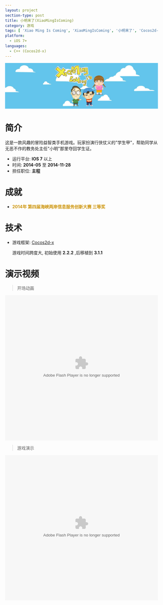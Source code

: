 ```yaml
---
layout: project
section-type: post
title: 小明来了(XiaoMingIsComing)
category: 游戏
tags: [ 'Xiao Ming Is Coming', 'XiaoMingIsComing', '小明来了', 'Cocos2d-x', '手游' ]
platform:
  - iOS 7+
languages:
  - C++ (Cocos2d-x)
---
```


![/img/post/WorksSample-XiaoMingIsComing.jpg](/img/post/WorksSample-XiaoMingIsComing.jpg)

# 简介

这是一款风趣的冒险益智类手机游戏。玩家扮演行侠仗义的"学生甲"，帮助同学从无恶不作的教务处主任"小明"那里夺回学生证。

- 运行平台: **IOS 7** 以上
- 时间: **2014-05** 至 **2014-11-28**
- 担任职位: **主程**

# 成就

- **<span style="color: #CD950C">2014年 第四届海峡两岸信息服务创新大赛 三等奖</span>**

# 技术

- 游戏框架: [Cocos2d-x](http://cn.cocos2d-x.org/)

	游戏时间跨度大, 初始使用 **2.2.2** ,后移植到 **3.1.1**

<!-- more -->

# 演示视频

> 开场动画

<embed src="http://player.youku.com/player.php/sid/XOTM4MTc0MTMy/v.swf" allowFullScreen="true" quality="high" width="100%" height="480" align="middle" allowScriptAccess="always" type="application/x-shockwave-flash"></embed>

> 游戏演示

<embed src="http://player.youku.com/player.php/sid/XOTM5MTMxNzc2/v.swf" allowFullScreen="true" quality="high" width="100%" height="480" align="middle" allowScriptAccess="always" type="application/x-shockwave-flash"></embed>
